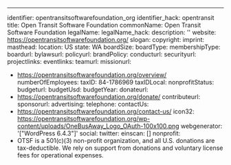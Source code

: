 ---
identifier: opentransitsoftwarefoundation_org
identifier_hack: opentransit
title: Open Transit Software Foundation
commonName: Open Transit Software Foundation
legalName:
legalName_hack:
description: ''
website: https://opentransitsoftwarefoundation.org/
slogan:
copyright:
imprint:
masthead:
location: US
state: WA
boardSize:
boardType:
membershipType:
boardurl:
bylawsurl:
policyurl:
brandPolicy:
conducturl:
securityurl:
projectlinks:
eventlinks:
teamurl:
missionurl:
- https://opentransitsoftwarefoundation.org/overview/
numberOfEmployees:
taxID: 84-1786969
taxIDLocal:
nonprofitStatus:
budgeturl:
budgetUsd:
budgetYear:
donateurl:
- https://opentransitsoftwarefoundation.org/donate/
contributeurl:
sponsorurl:
advertising:
telephone:
contactUs:
- https://opentransitsoftwarefoundation.org/contact-us/
icon32: https://opentransitsoftwarefoundation.org/wp-content/uploads/OneBusAway_Logo_OAuth-100x100.png
webgenerator: '["WordPress 6.4.3"]'
social:
  twitter:
einscan: []
nonprofit:
- OTSF is a 501(c)(3) non-profit organization, and all U.S. donations are tax-deductible.
  We rely on support from donations and voluntary license fees for operational expenses.
